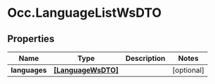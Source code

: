 # Occ.LanguageListWsDTO

## Properties
Name | Type | Description | Notes
------------ | ------------- | ------------- | -------------
**languages** | [**[LanguageWsDTO]**](LanguageWsDTO.md) |  | [optional] 


